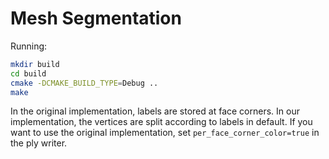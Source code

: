 # Mesh Segmentation

Running:
``` bash
mkdir build
cd build
cmake -DCMAKE_BUILD_TYPE=Debug ..
make
```

In the original implementation, labels are stored at face corners. In our implementation, the vertices are split according to labels in default. If you want to use the original implementation, set `per_face_corner_color=true` in the ply writer.